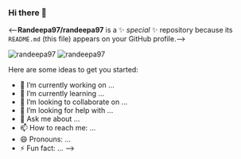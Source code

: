 ### Hi there 👋


<--**Randeepa97/randeepa97** is a ✨ _special_ ✨ repository because its `README.md` (this file) appears on your GitHub profile.-->

![randeepa97](https://github-readme-stats.vercel.app/api?username=randeepa97&theme=algolia&line_height=24&show_icons=true&hide=stars&include_all_commits=true)
![randeepa97](https://github-readme-stats.vercel.app/api/top-langs/?username=randeepa97&layout=compact&langs_count=6&theme=algolia)

Here are some ideas to get you started:

- 🔭 I’m currently working on ...
- 🌱 I’m currently learning ...
- 👯 I’m looking to collaborate on ...
- 🤔 I’m looking for help with ...
- 💬 Ask me about ...
- 📫 How to reach me: ...
- 😄 Pronouns: ...
- ⚡ Fun fact: ...
-->

